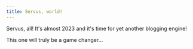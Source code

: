 ```yaml
---
title: Servus, world!
---
```


Servus, all! It's almost 2023 and it's time for yet another blogging engine!

This one will truly be a game changer...
